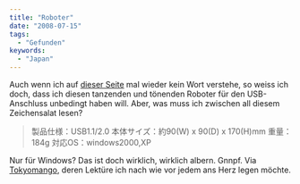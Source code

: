 ```yaml
---
title: "Roboter"
date: "2008-07-15"
tags:
  - "Gefunden"
keywords:
  - "Japan"
---
```


Auch wenn ich auf [dieser Seite](http://item.rakuten.co.jp/sastore/usbdancingrobot/) mal wieder kein Wort verstehe, so weiss ich doch, dass ich diesen tanzenden und tönenden Roboter für den USB-Anschluss unbedingt haben will. Aber, was muss ich zwischen all diesem Zeichensalat lesen?

> 製品仕様：USB1.1/2.0
> 本体サイズ：約90(W) x 90(D) x 170(H)mm
> 重量：184g
> 対応OS：windows2000,XP

Nur für Windows? Das ist doch wirklich, wirklich albern. Gnnpf. Via [Tokyomango](http://www.tokyomango.com/tokyo_mango/2008/07/usb-toy-does-th.html), deren Lektüre ich nach wie vor jedem ans Herz legen möchte.
